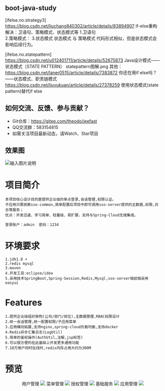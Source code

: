 

## boot-java-study
[ifelse.no.strategy3]
    https://blog.csdn.net/liuchang840302/article/details/83894907  if-else重构解决：卫语句、策略模式、状态模式等 
        1.卫语句   
        2.策略模式：
        3.状态模式
    状态模式 与 策略模式 代码形式相似，但是状态模式会影响后续行为。
    
[ifelse.no.statepattern] 
    https://blog.csdn.net/u012401711/article/details/52675873 Java设计模式——状态模式（STATE PATTERN） statepattern图解.png
    其他：
    https://blog.csdn.net/laner0515/article/details/7383872         你还在用if else吗？——状态模式、职责链模式
    https://blog.csdn.net/liuyukuan/article/details/27378259        使用状态模式(state pattern)替代if else 



## 如何交流、反馈、参与贡献？
- Git仓库：https://gitee.com/theodo/jeefast
- QQ交流群：583154815
- 如需关注项目最新动态，请Watch、Star项目

## 效果图
![输入图片说明]( //gitee.com/uploads/images/2017/1106/212319_6de26405_718698.jpeg "登录.jpg")



# 项目简介
    本项目核心设计目的是提供企业级的单点登录,会话管理,权限认证。
    子应用只需依赖sso-common,简单配置后项目中即可调用sso-server提供的主数据,权限,日志等服务；
    优点：开发迅速、学习简单、轻量级、易扩展，支持与Spring-Cloud无缝集成。
    
    登录账户：admin  密码：1234

# 环境要求
    1.jdk1.8 +
    2.redis mysql
    3.maven
    4.开发工具:eclipse/idea
    5.采用技术SpringBoot,Spring-Session,Redis,Mysql,sso-server端前端采用easyui


# Features
    1.提供企业级组织架构(公司/部门/岗位),主数据管理,RBAC权限设计
    2.统一会话管理,统一配置权限/子应用菜单
    3.应用横向拓展,支持nginx,spring-cloud负载均衡,支持docker
    4.Redis异步汇集日志(LogUtil)
    5.简单的鉴权操作(AuthUtil,注解,jsp标签)
    6.可以很方便的在此基础上开发更多通用功能
    7.10万用户同时在线时,redis内存占用大约为300M

# 预览
<p align="center">
        用户管理
    <img src='https://github.com/yzgod/tw-sso/blob/master/docs/images/1.png' />
        菜单管理
    <img src='https://github.com/yzgod/tw-sso/blob/master/docs/images/3.png' />
        授权管理
    <img src='https://github.com/yzgod/tw-sso/blob/master/docs/images/5.png' />
        基础服务
    <img src='https://github.com/yzgod/tw-sso/blob/master/docs/images/7.png' />
        应用管理
    <img src='https://github.com/yzgod/tw-sso/blob/master/docs/images/8.png' />
</p>


